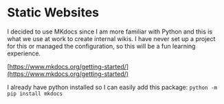 # Static Websites

I decided to use MKdocs since I am more familiar with Python and this is what we use at work to create internal wikis. I have never set up a project for this or managed the configuration, so this will be a fun learning experience.

[https://www.mkdocs.org/getting-started/](https://www.mkdocs.org/getting-started/)

I already have python installed so I can easily add this package: `python -m pip install mkdocs`


